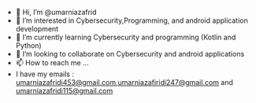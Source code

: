 - 👋 Hi, I’m @umarniazafrid
- 👀 I’m interested in Cybersecurity,Programming, and android application development
- 🌱 I’m currently learning Cybersecurity and programming (Kotlin and Python)
- 💞️ I’m looking to collaborate on Cybersecurity and android applications
- 📫 How to reach me ...
- I have my emails : umarniazafridi453@gmail.com,umarniazafiridi247@gmail.com and umarniazafridi115@gmail.com

<!---
umarniazafrid/umarniazafrid is a ✨ special ✨ repository because its `README.md` (this file) appears on your GitHub profile.
You can click the Preview link to take a look at your changes.
--->
